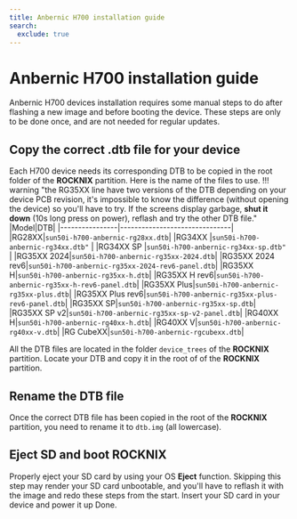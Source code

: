 ```yaml
---
title: Anbernic H700 installation guide
search:
  exclude: true
---
```


# Anbernic H700 installation guide

Anbernic H700 devices installation requires some manual steps to do after flashing a new image and before booting the device.
These steps are only to be done once, and are not needed for regular updates.

## Copy the correct .dtb file for your device
Each H700 device needs its corresponding DTB to be copied in the root folder of the **ROCKNIX** partition.
Here is the name of the files to use.
!!! warning "the RG35XX line have two versions of the DTB depending on your device PCB revision, it's impossible to know the difference (without opening the device) so you'll have to try. If the screens display garbage, **shut it down** (10s long press on power), reflash and try the other DTB file."
|Model|DTB|
|----------------|-------------------------------|
|RG28XX|`sun50i-h700-anbernic-rg28xx.dtb`|
|RG34XX |`sun50i-h700-anbernic-rg34xx.dtb"`            |
|RG34XX SP |`sun50i-h700-anbernic-rg34xx-sp.dtb"`            |
|RG35XX 2024|`sun50i-h700-anbernic-rg35xx-2024.dtb`|
|RG35XX 2024 rev6|`sun50i-h700-anbernic-rg35xx-2024-rev6-panel.dtb`|
|RG35XX H|`sun50i-h700-anbernic-rg35xx-h.dtb`|
|RG35XX H rev6|`sun50i-h700-anbernic-rg35xx-h-rev6-panel.dtb`|
|RG35XX Plus|`sun50i-h700-anbernic-rg35xx-plus.dtb`|
|RG35XX Plus rev6|`sun50i-h700-anbernic-rg35xx-plus-rev6-panel.dtb`|
|RG35XX SP|`sun50i-h700-anbernic-rg35xx-sp.dtb`|
|RG35XX SP v2|`sun50i-h700-anbernic-rg35xx-sp-v2-panel.dtb`|
|RG40XX H|`sun50i-h700-anbernic-rg40xx-h.dtb`|
|RG40XX V|`sun50i-h700-anbernic-rg40xx-v.dtb`|
|RG CubeXX|`sun50i-h700-anbernic-rgcubexx.dtb`|

All the DTB files are located in the folder `device_trees` of the **ROCKNIX** partition.
Locate your DTB and copy it in the root of of the **ROCKNIX** partition.

## Rename the DTB file

Once the correct DTB file has been copied in the root of the **ROCKNIX** partition, you need to rename it to `dtb.img` (all lowercase).

## Eject SD and boot ROCKNIX

Properly eject your SD card by using your OS **Eject** function. Skipping this step may render your SD card unbootable, and you'll have to reflash it with the image and redo these steps from the start.
Insert your SD card in your device and power it up
Done.
